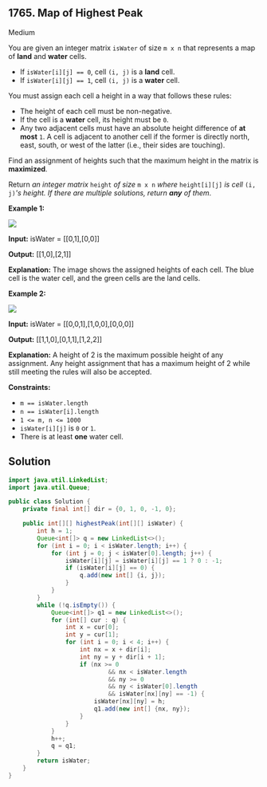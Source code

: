 ## 1765\. Map of Highest Peak

Medium

You are given an integer matrix `isWater` of size `m x n` that represents a map of **land** and **water** cells.

*   If `isWater[i][j] == 0`, cell `(i, j)` is a **land** cell.
*   If `isWater[i][j] == 1`, cell `(i, j)` is a **water** cell.

You must assign each cell a height in a way that follows these rules:

*   The height of each cell must be non-negative.
*   If the cell is a **water** cell, its height must be `0`.
*   Any two adjacent cells must have an absolute height difference of **at most** `1`. A cell is adjacent to another cell if the former is directly north, east, south, or west of the latter (i.e., their sides are touching).

Find an assignment of heights such that the maximum height in the matrix is **maximized**.

Return _an integer matrix_ `height` _of size_ `m x n` _where_ `height[i][j]` _is cell_ `(i, j)`_'s height. If there are multiple solutions, return **any** of them_.

**Example 1:**

**![](https://assets.leetcode.com/uploads/2021/01/10/screenshot-2021-01-11-at-82045-am.png)**

**Input:** isWater = [[0,1],[0,0]]

**Output:** [[1,0],[2,1]]

**Explanation:** The image shows the assigned heights of each cell. The blue cell is the water cell, and the green cells are the land cells.

**Example 2:**

**![](https://assets.leetcode.com/uploads/2021/01/10/screenshot-2021-01-11-at-82050-am.png)**

**Input:** isWater = [[0,0,1],[1,0,0],[0,0,0]]

**Output:** [[1,1,0],[0,1,1],[1,2,2]]

**Explanation:** A height of 2 is the maximum possible height of any assignment. Any height assignment that has a maximum height of 2 while still meeting the rules will also be accepted.

**Constraints:**

*   `m == isWater.length`
*   `n == isWater[i].length`
*   `1 <= m, n <= 1000`
*   `isWater[i][j]` is `0` or `1`.
*   There is at least **one** water cell.

## Solution

```java
import java.util.LinkedList;
import java.util.Queue;

public class Solution {
    private final int[] dir = {0, 1, 0, -1, 0};

    public int[][] highestPeak(int[][] isWater) {
        int h = 1;
        Queue<int[]> q = new LinkedList<>();
        for (int i = 0; i < isWater.length; i++) {
            for (int j = 0; j < isWater[0].length; j++) {
                isWater[i][j] = isWater[i][j] == 1 ? 0 : -1;
                if (isWater[i][j] == 0) {
                    q.add(new int[] {i, j});
                }
            }
        }
        while (!q.isEmpty()) {
            Queue<int[]> q1 = new LinkedList<>();
            for (int[] cur : q) {
                int x = cur[0];
                int y = cur[1];
                for (int i = 0; i < 4; i++) {
                    int nx = x + dir[i];
                    int ny = y + dir[i + 1];
                    if (nx >= 0
                            && nx < isWater.length
                            && ny >= 0
                            && ny < isWater[0].length
                            && isWater[nx][ny] == -1) {
                        isWater[nx][ny] = h;
                        q1.add(new int[] {nx, ny});
                    }
                }
            }
            h++;
            q = q1;
        }
        return isWater;
    }
}
```